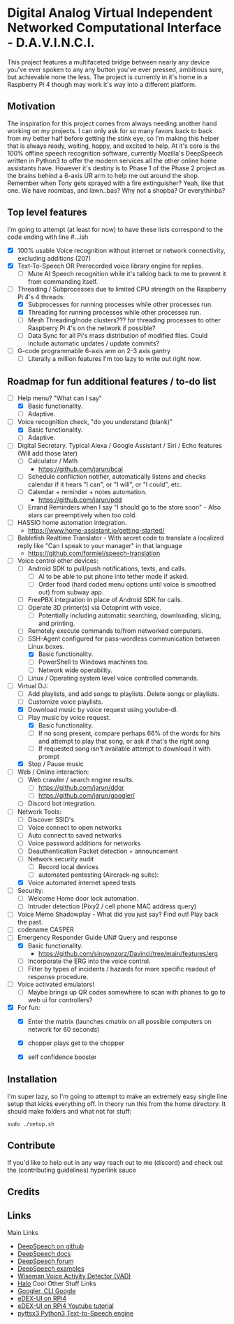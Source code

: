 # Digital Analog Virtual Independent Networked Computational Interface - D.A.V.I.N.C.I.
This project features a multifaceted bridge between nearly any device you've ever spoken to any any button you've ever pressed, ambitious sure, but achievable none the less. The project is currently in it's home in a Raspberry Pi 4 though may work it's way into a different platform.

## Motivation
The inspiration for this project comes from always needing another hand working on my projects. I can only ask for so many favors back to back from my better half before getting the stink eye, so I'm making this helper that is always ready, waiting, happy, and excited to help.
At it's core is the 100% offline speech recognition software, currently Mozilla's DeepSpeech written in Python3 to offer the modern services all the other online home assistants have.
However it's destiny is to Phase 1 of the Phase 2 project as the brains behind a 6-axis UR arm to help me out around the shop. Remember when Tony gets sprayed with a fire extinguisher? Yeah, like that one.
We have roombas, and lawn..bas? Why not a shopba? Or everythinba?

## Top level features
I'm going to attempt (at least for now) to have these lists correspond to the code ending with line #...ish
- [x] 100% usable Voice recognition without internet or network connectivity, excluding additions (207)
- [x] Text-To-Speech OR Prerecorded voice library engine for replies.
  - [ ] Mute AI Speech recognition while it's talking back to me to prevent it from commanding itself.
- [ ] Threading / Subprocesses due to limited CPU strength on the Raspberry Pi 4's 4 threads:
  - [x] Subprocesses for running processes while other processes run.
  - [x] Threading for running processes while other processes run.
  - [ ] Mesh Threading/node clusters??? for threading processes to other Raspberry Pi 4's on the network if possible?
  - [ ] Data Sync for all Pi's mass distribution of modified files. Could include automatic updates / update commits?
- [ ] G-code programmable 6-axis arm on 2-3 axis gantry
  - [ ] Literally a million features I'm too lazy to write out right now.

## Roadmap for fun additional features / to-do list
- [ ] Help menu? "What can I say"
  - [x] Basic functionality.
  - [ ] Adaptive.
- [ ] Voice recognition check, "do you understand (blank)"
  - [x] Basic functionality.
  - [ ] Adaptive.
- [ ] Digital Secretary. Typical Alexa / Google Assistant / Siri / Echo features (Will add those later)
  - [ ] Calculator / Math
    * https://github.com/jarun/bcal
  - [ ] Schedule confliction notifier, automatically listens and checks calendar if it hears "I can", or "I will", or "I could", etc.
  - [ ] Calendar + reminder + notes automation.
    * https://github.com/jarun/pdd
  - [ ] Errand Reminders when I say "I should go to the store soon" - Also stars car preemptively when too cold.
- [ ] HASSIO home automation integration.
  * https://www.home-assistant.io/getting-started/
- [ ] Bablefish Realtime Translator - With secret code to translate a localized reply like "Can I speak to your manager" in that language
  * https://github.com/formiel/speech-translation
- [ ] Voice control other devices: 
  - [ ] Android SDK to pull/push notifications, texts, and calls.
    - [ ] AI to be able to put phone into tether mode if asked.
    - [ ] Order food (hard coded menu options until voice is smoothed out) from subway app.
  - [ ] FreePBX integration in place of Android SDK for calls.
  - [ ] Operate 3D printer(s) via Octoprint with voice.
    - [ ] Potentially including automatic searching, downloading, slicing, and printing.
  - [ ] Remotely execute commands to/from networked computers.
  - [ ] SSH-Agent configured for pass-wordless communication between Linux boxes.
    - [x] Basic functionality.
    - [ ] PowerShell to Windows machines too.
    - [ ] Network wide operability.
  - [ ] Linux / Operating system level voice controlled commands.
- [ ] Virtual DJ:
  - [ ] Add playlists, and add songs to playlists. Delete songs or playlists.
  - [ ] Customize voice playlists.
  - [x] Download music by voice request using youtube-dl.
  - [ ] Play music by voice request.
    - [x] Basic functionality.
    - [ ] If no song present, compare perhaps 66% of the words for hits and attempt to play that song, or ask if that's the right song
    - [ ] If requested song isn't available attempt to download it with prompt
  - [x] Stop / Pause music
- [ ] Web / Online interaction:
  - [ ] Web crawler / search engine results.
    - [ ] https://github.com/jarun/ddgr
    - [ ] https://github.com/jarun/googler/
  - [ ] Discord bot integration.
- [ ] Network Tools:
  - [ ] Discover SSID's
  - [ ] Voice connect to open networks
  - [ ] Auto connect to saved networks
  - [ ] Voice password additions for networks
  - [ ] Deauthentication Packet detection + announcement
  - [ ] Network security audit
    - [ ] Record local devices
    - [ ] automated pentesting (Aircrack-ng suite):
  - [x] Voice automated internet speed tests
- [ ] Security:
  - [ ] Welcome Home door lock automation.
  - [ ] Intruder detection (Pixy2 / cell phone MAC address query)
- [ ] Voice Memo Shadowplay - What did you just say? Find out! Play back the past.
- [ ] codename CASPER
- [ ] Emergency Responder Guide UN# Query and response
  - [x] Basic functionality.
    * https://github.com/sinpwnzorz/Davinci/tree/main/features/erg
  - [ ] Incorporate the ERG into the voice control.
  - [ ] Filter by types of incidents / hazards for more specific readout of response procedure.
- [ ] Voice activated emulators!
  - [ ] Maybe brings up QR codes somewhere to scan with phones to go to web ui for controllers?
- [x] For fun:
  - [x] Enter the matrix (launches cmatrix on all possible computers on network for 60 seconds)
  - [x] chopper plays get to the chopper
  - [x] self confidence booster


## Installation
I'm super lazy, so I'm going to attempt to make an extremely easy single line setup that kicks everything off. In theory run this from the home directory. It should make folders and what not for stuff:
```
sudo ./setup.sh
```

## Contribute
If you'd like to help out in any way reach out to me (discord) and check out the (contributing guidelines) hyperlink sauce

## Credits

## Links
Main Links
* [DeepSpeech on github](https://github.com/mozilla/STT)
* [DeepSpeech docs](https://deepspeech.readthedocs.io/en/latest/)
* [DeepSpeech forum](https://discourse.mozilla.org/c/mozilla-voice-stt/247)
* [DeepSpeech examples](https://github.com/mozilla/DeepSpeech-examples)
* [Wiseman Voice Activity Detector (VAD)](https://github.com/wiseman/py-webrtcvad)
* [Halo](https://pypi.org/project/halo/)
Cool Other Stuff Links
* [Googler, CLI Google](https://github.com/jarun/googler/)
* [eDEX-UI on RPi4](https://github.com/GitSquared/edex-ui)
* [eDEX-UI on RPi4 Youtube tutorial](https://www.youtube.com/watch?v=DJOAmYlDQuM)
* [pyttsx3 Python3 Text-to-Speech engine](https://pyttsx3.readthedocs.io/en/latest/engine.html)
